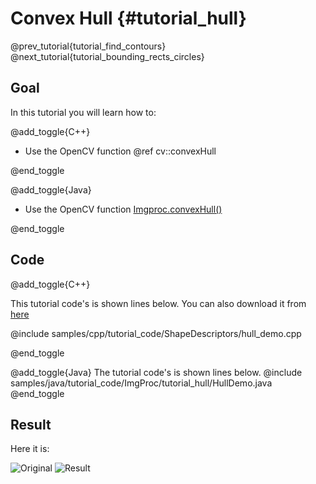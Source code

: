 Convex Hull {#tutorial_hull}
===========

@prev_tutorial{tutorial_find_contours}
@next_tutorial{tutorial_bounding_rects_circles}

Goal
----

In this tutorial you will learn how to:

@add_toggle{C++}

-   Use the OpenCV function @ref cv::convexHull

@end_toggle

@add_toggle{Java}

-   Use the OpenCV function [Imgproc.convexHull()]

@end_toggle

Code
----

@add_toggle{C++}

This tutorial code's is shown lines below. You can also download it from
[here](https://github.com/opencv/opencv/tree/master/samples/cpp/tutorial_code/ShapeDescriptors/hull_demo.cpp)

@include samples/cpp/tutorial_code/ShapeDescriptors/hull_demo.cpp

@end_toggle

@add_toggle{Java}
The tutorial code's is shown lines below.
@include samples/java/tutorial_code/ImgProc/tutorial_hull/HullDemo.java
@end_toggle

Result
------

Here it is:

![Original](images/Hull_Original_Image.jpg)
![Result](images/Hull_Result.jpg)

<!-- invisible references list -->
[Imgproc.convexHull()]: http://docs.opencv.org/java/3.1.0/org/opencv/imgproc/Imgproc.html#convexHull-org.opencv.core.MatOfPoint-org.opencv.core.MatOfInt-
